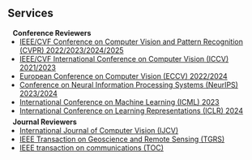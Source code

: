 ## Services

<h4 style="margin:0 10px 0;">Conference Reviewers</h4>

<ul style="margin:0 0 5px;">
  <li><a href=""><autocolor>IEEE/CVF Conference on Computer Vision and Pattern Recognition (CVPR) 2022/2023/2024/2025</autocolor></a></li>
  <li><a href=""><autocolor>IEEE/CVF International Conference on Computer Vision (ICCV) 2021/2023</autocolor></a></li>
  <li><a href=""><autocolor>European Conference on Computer Vision (ECCV) 2022/2024</autocolor></a></li>
  <li><a href=""><autocolor>Conference on Neural Information Processing Systems (NeurIPS) 2023/2024</autocolor></a></li>
  <li><a href=""><autocolor>International Conference on Machine Learning (ICML) 2023</autocolor></a></li>
  <li><a href=""><autocolor>International Conference on Learning Representations (ICLR) 2024</autocolor></a></li>
</ul>

<h4 style="margin:0 10px 0;">Journal Reviewers</h4>

<ul style="margin:0 0 20px;">
  <li><a href=""><autocolor>International Journal of Computer Vision (IJCV)</autocolor></a></li>
  <li><a href=""><autocolor>IEEE Transaction on Geoscience and Remote Sensing (TGRS)</autocolor></a></li>
  <li><a href=""><autocolor>IEEE transaction on communications (TOC)</autocolor></a></li>
</ul>
